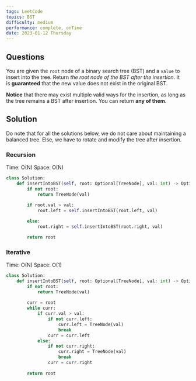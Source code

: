 ```yaml
---
tags: LeetCode
topics: BST
difficulty: medium
performance: complete, onTime
date: 2023-01-12 Thursday
---
```


## Questions

You are given the `root` node of a binary search tree (BST) and a `value` to insert into the tree. Return _the root node of the BST after the insertion_. It is **guaranteed** that the new value does not exist in the original BST.

**Notice** that there may exist multiple valid ways for the insertion, as long as the tree remains a BST after insertion. You can return **any of them**.

## Solution

Do note that for all the solutions below, we do not care about maintaining a balanced tree. Else, we have to rotate and modify the tree after insertion.

### Recursion

Time: O(N)
Space: O(N)

```python
class Solution:
    def insertIntoBST(self, root: Optional[TreeNode], val: int) -> Optional[TreeNode]:
        if not root:
            return TreeNode(val)
        
        if root.val > val:
            root.left = self.insertIntoBST(root.left, val)

        else:
            root.right = self.insertIntoBST(root.right, val)

        return root
```

### Iterative

Time: O(N)
Space: O(1)

```python
class Solution:
    def insertIntoBST(self, root: Optional[TreeNode], val: int) -> Optional[TreeNode]:
        if not root:
            return TreeNode(val)
        
        curr = root
        while curr:
            if curr.val > val:
                if not curr.left:
                    curr.left = TreeNode(val)
                    break
                curr = curr.left
            else:
                if not curr.right:
                    curr.right = TreeNode(val)
                    break
                curr = curr.right
        
        return root
```